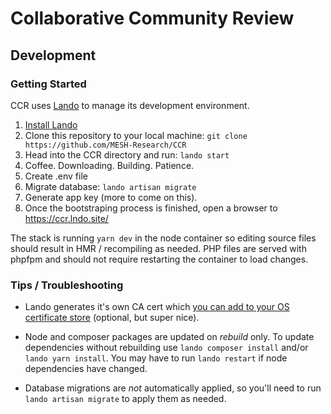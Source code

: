 # Collaborative Community Review

## Development

### Getting Started
CCR uses [Lando](https://lando.dev) to manage its development environment.

1. [Install Lando](https://docs.lando.dev/basics/installation.html)
2. Clone this repository to your local machine: `git clone https://github.com/MESH-Research/CCR`
3. Head into the CCR directory and run: `lando start`
4. Coffee. Downloading. Building. Patience.
5. Create .env file
6. Migrate database: `lando artisan migrate`
7. Generate app key (more to come on this).
5. Once the bootstraping process is finished, open a browser to https://ccr.lndo.site/



The stack is running `yarn dev` in the node container so editing source files should result in HMR / recompiling as needed.  PHP files are served with phpfpm and should not require restarting the container to load changes.

### Tips / Troubleshooting

* Lando generates it's own CA cert which [you can add to your OS certificate store](https://docs.lando.dev/config/security.html#trusting-the-ca) (optional, but super nice).
* Node and composer packages are updated on *rebuild* only.  To update dependencies without rebuilding use `lando composer install` and/or `lando yarn install`. You may have to run `lando restart` if node dependencies have changed.

* Database migrations are *not* automatically applied, so you'll need to run `lando artisan migrate` to apply them as needed.
